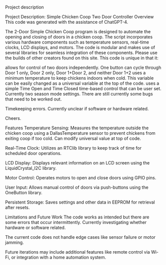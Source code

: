 Project description

Project Description: Simple Chicken Coop Two Door Controller
Overview
This code was generated with the assistance of ChatGPT-4. 

The 2-Door Simple Chicken Coop program is designed to automate the opening and closing of doors in a chicken coop. The script incorporates various hardware components such as temperature sensors, real-time clocks, LCD displays, and motors. The code is modular and makes use of several libraries for seamless integration of these components. Please use the builds of other creators found on this site. This code is unique in that it: 

allows for control of two doors independently. One button can cycle through Door 1 only, Door 2 only, Door 1+Door 2, and neither Door 1+2 
uses a minimum temperature to keep chickens indoors when cold. This variable can be easily changed as a universal variable at the top of the code. 
uses a simple Time Open and Time Closed time-based control that can be user set. Currently two season mode settings. 
There are still currently some bugs that need to be worked out. 

Timekeeping errors. Currently unclear if software or hardware related. 
 

Cheers. 

 

 

Features
Temperature Sensing: Measures the temperature outside the chicken coop using a DallasTemperature sensor to prevent chickens from exiting coop if too cold. Can modify universal value at top of code. 

Real-Time Clock: Utilizes an RTClib library to keep track of time for scheduled door operations. 

LCD Display: Displays relevant information on an LCD screen using the LiquidCrystal_I2C library. 

Motor Control: Operates motors to open and close doors using GPIO pins. 

User Input: Allows manual control of doors via push-buttons using the OneButton library. 

Persistent Storage: Saves settings and other data in EEPROM for retrieval after resets. 

Limitations and Future Work
The code works as intended but there are some errors that occur intermittently. Currently investigating whether hardware or software related. 

The current code does not handle edge cases like sensor failure or motor jamming. 

Future iterations may include additional features like remote control via Wi-Fi, or integration with a home automation system. 

